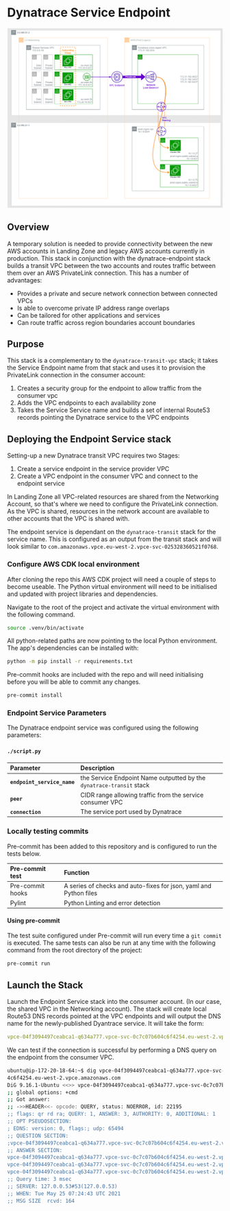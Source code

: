 # Dynatrace Service Endpoint

![Dyantrace Transit VPC](images/dynatrace-svpclink-cross-region.png)

## Overview

A temporary solution is needed to provide connectivity between the new AWS accounts in Landing Zone and legacy AWS accounts currently in production. This stack in conjunction with the dynatrace-endpoint stack builds a transit VPC between the two accounts and routes traffic between them over an AWS PrivateLink connection. This has a number of advantages:

* Provides a private and secure network connection between connected VPCs
* Is able to overcome private IP address range overlaps
* Can be tailored for other applications and services
* Can route traffic across region boundaries account boundaries

## Purpose

This stack is a complementary to the `dynatrace-transit-vpc` stack; it takes the Service Endpoint name from that stack and uses it to provision the PrivateLink connection in the consumer account:

1. Creates a security group for the endpoint to allow traffic from the consumer vpc
2. Adds the VPC endpoints to each availability zone
3. Takes the Service Service name and builds a set of internal Route53 records pointing the Dynatrace service to the VPC endpoints

## Deploying the Endpoint Service stack

Setting-up a new Dynatrace transit VPC requires two Stages:

1. Create a service endpoint in the service provider VPC
2. Create a VPC endpoint in the consumer VPC and connect to the endpoint service

In Landing Zone all VPC-related resources are shared from the Networking Account, so that's where we need to configure the PrivateLink connection. As the VPC is shared, resources in the network account are available to other accounts that the VPC is shared with.

The endpoint service is dependant on the `dynatrace-transit` stack for the service name. This is configured as an output from the transit stack and will look similar to `com.amazonaws.vpce.eu-west-2.vpce-svc-025328360521f0768`.

### Configure AWS CDK local environment

After cloning the repo this AWS CDK project will need a couple of steps to become useable. The Python virtual environment will need to be initialised and updated with project libraries and dependencies.

Navigate to the root of the project and activate the virtual environment with the following command.

```bash
source .venv/bin/activate
```

All python-related paths are now pointing to the local Python environment. The app's dependencies can be installed with:

```bash
python -m pip install -r requirements.txt
```

Pre-commit hooks are included with the repo and will need initialising before you will be able to commit any changes.

```bash
pre-commit install
```

### Endpoint Service Parameters

The Dynatrace endpoint service was configured using the following parameters:

#### `./script.py`

Parameter                     | Description
 :----                        | :----
**`endpoint_service_name`**   | the Service Endpoint Name outputted by the `dynatrace-transit` stack
**`peer`**                    | CIDR range allowing traffic from the service consumer VPC
**`connection`**              | The service port used by Dynatrace

### Locally testing commits

Pre-commit has been added to this repository and is configured to run the tests below.

Pre-commit test                 | Function
:----                           | :----
Pre-commit hooks                | A series of checks and auto-fixes for json, yaml and Python files
Pylint                          | Python Linting and error detection

#### Using pre-commit

The test suite configured under Pre-commit will run every time a `git commit` is executed. The same tests can also be run at any time with the following command from the root directory of the project:

```bash
pre-commit run
```

## Launch the Stack

Launch the Endpoint Service stack into the consumer account. (In our case, the shared VPC in the Networking account). The stack will create local Route53 DNS records pointed at the VPC endpoints and will output the DNS name for the newly-published Dyantrace service. It will take the form:

```yaml
vpce-04f3094497ceabca1-q634a777.vpce-svc-0c7c07b604c6f4254.eu-west-2.vpce.amazonaws.com
```

We can test if the connection is successful by performing a DNS query on the endpoint from the consumer VPC.

```bash
ubuntu@ip-172-20-18-64:~$ dig vpce-04f3094497ceabca1-q634a777.vpce-svc-0c7c07b60
4c6f4254.eu-west-2.vpce.amazonaws.com
DiG 9.16.1-Ubuntu <<>> vpce-04f3094497ceabca1-q634a777.vpce-svc-0c7c07b604c6f4254.eu-west-2.vpce.amazonaws.com
;; global options: +cmd
;; Got answer:
;; ->>HEADER<<- opcode: QUERY, status: NOERROR, id: 22195
;; flags: qr rd ra; QUERY: 1, ANSWER: 3, AUTHORITY: 0, ADDITIONAL: 1
;; OPT PSEUDOSECTION:
; EDNS: version: 0, flags:; udp: 65494
;; QUESTION SECTION:
;vpce-04f3094497ceabca1-q634a777.vpce-svc-0c7c07b604c6f4254.eu-west-2.vpce.amazonaws.com. IN A
;; ANSWER SECTION:
vpce-04f3094497ceabca1-q634a777.vpce-svc-0c7c07b604c6f4254.eu-west-2.vpce.amazonaws.com. 60 IN A 172.20.13.41  <-- !
vpce-04f3094497ceabca1-q634a777.vpce-svc-0c7c07b604c6f4254.eu-west-2.vpce.amazonaws.com. 60 IN A 172.20.61.75  <-- !
vpce-04f3094497ceabca1-q634a777.vpce-svc-0c7c07b604c6f4254.eu-west-2.vpce.amazonaws.com. 60 IN A 172.20.5.232  <-- !
;; Query time: 3 msec
;; SERVER: 127.0.0.53#53(127.0.0.53)
;; WHEN: Tue May 25 07:24:43 UTC 2021
;; MSG SIZE  rcvd: 164
```
